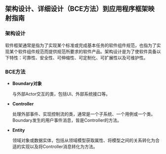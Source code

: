 ## 架构设计、详细设计（BCE方法）到应用程序框架映射指南

### 架构设计

软件框架通常是指为了实现某个标准或完成基本任务的软件组件规范，也指为了实现某个软件组件规范而提供规范所要求的软件产品。架构设计是为了使软件具备以下特性：可靠性、安全性、可伸缩性、可定制化、可扩展性以及可维护性。



### BCE方法

+ **Boundary对象**

  与外部Actor交互的类，包括UI、外部系统接口等。

+ **Controller**

  处理外部事件、实现控制流的类，通常是一个子系统、一个用例或一个类。Boundary发生的用户事件消息，皆是Controller的方法。

+ **Entity**

  领域对象或数据实体，包括从领域模型获取属性、将模型之间的关系转化为合适的实现以及将Controller消息转化为方法。